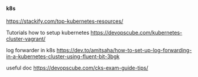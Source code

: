 #### k8s
https://stackify.com/top-kubernetes-resources/

Tutorials how to setup kubernetes
https://devopscube.com/kubernetes-cluster-vagrant/


log forwarder in k8s
https://dev.to/amitsaha/how-to-set-up-log-forwarding-in-a-kubernetes-cluster-using-fluent-bit-3bgk


useful doc
https://devopscube.com/cks-exam-guide-tips/

